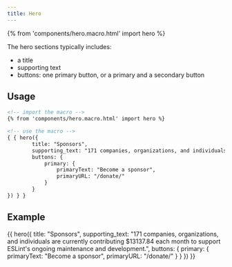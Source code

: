 ```yaml
---
title: Hero
---
```

{% from 'components/hero.macro.html' import hero %}

The hero sections typically includes:

* a title
* supporting text
* buttons: one primary button, or a primary and a secondary button

## Usage

```html
<!-- import the macro -->
{% from 'components/hero.macro.html' import hero %}

<!-- use the macro -->
{ { hero({
        title: "Sponsors",
        supporting_text: "171 companies, organizations, and individuals are currently contributing $13137.84 each month to support ESLint's ongoing maintenance and development.",
        buttons: {
            primary: {
                primaryText: "Become a sponsor",
                primaryURL: "/donate/"
            }
        }
}) } }
```

## Example

{{ hero({
        title: "Sponsors",
        supporting_text: "171 companies, organizations, and individuals are currently contributing $13137.84 each month to support ESLint's ongoing maintenance and development.",
        buttons: {
            primary: {
                primaryText: "Become a sponsor",
                primaryURL: "/donate/"
            }
        }
    }) }}
